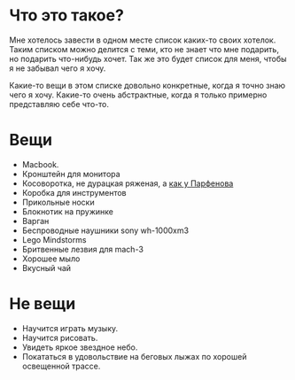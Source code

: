 # Что это такое?

Мне хотелось завести в одном месте список каких-то своих хотелок. Таким списком можно делится с теми, кто не знает что мне подарить, но подарить что-нибудь хочет. Так же это будет список для меня, чтобы я не забывал чего я хочу. 

Какие-то вещи в этом списке довольно конкретные, когда я точно знаю чего я хочу. Какие-то очень абстрактные, когда я только примерно представляю себе что-то.

# Вещи

 * Macbook.  
 * Кронштейн для монитора
 * Косоворотка, не дурацкая ряженая, а [как у Парфенова](https://youtu.be/IwJL1CM7EuQ?t=1435) 
 * Коробка для инструментов
 * Прикольные носки
 * Блокнотик на пружинке
 * Варган
 * Беcпроводные наушники sony wh-1000xm3
 * Lego Mindstorms
 * Бритвенные лезвия для mach-3
 * Хорошее мыло
 * Вкусный чай

# Не вещи

 * Научится играть музыку. 
 * Научится рисовать. 
 * Увидеть яркое звездное небо.
 * Покататься в удовольствие на беговых лыжах по хорошей освещенной трассе.

